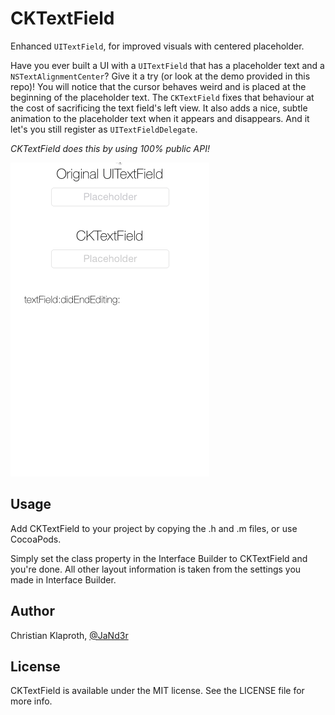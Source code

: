 CKTextField
===========

Enhanced `UITextField`, for improved visuals with centered placeholder.

Have you ever built a UI with a `UITextField` that has a placeholder text and a `NSTextAlignmentCenter`? Give it a try (or look at the demo provided in this repo)! You will notice that the cursor behaves weird and is placed at the beginning of the placeholder text. The `CKTextField` fixes that behaviour at the cost of sacrificing the text field's left view. It also adds a nice, subtle animation to the placeholder text when it appears and disappears. And it let's you still register as `UITextFieldDelegate`.

_CKTextField does this by using 100% public API!_

![](CKTextFieldDemo.gif)

## Usage

Add CKTextField to your project by copying the .h and .m files, or use CocoaPods.

Simply set the class property in the Interface Builder to CKTextField and you're done. All other layout information is taken from the settings you made in Interface Builder.

## Author

Christian Klaproth, [@JaNd3r](http://twitter.com/JaNd3r)

## License

CKTextField is available under the MIT license. See the LICENSE file for more info.
